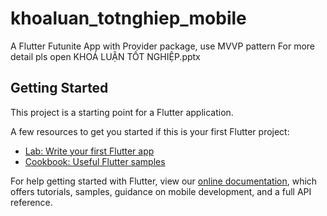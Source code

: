 # khoaluan_totnghiep_mobile

A Flutter Futunite App with Provider package, use MVVP pattern
For more detail pls open KHOÁ LUẬN TỐT NGHIỆP.pptx

## Getting Started

This project is a starting point for a Flutter application.

A few resources to get you started if this is your first Flutter project:

- [Lab: Write your first Flutter app](https://flutter.dev/docs/get-started/codelab)
- [Cookbook: Useful Flutter samples](https://flutter.dev/docs/cookbook)

For help getting started with Flutter, view our
[online documentation](https://flutter.dev/docs), which offers tutorials,
samples, guidance on mobile development, and a full API reference.
